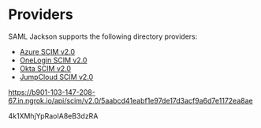 # Providers

SAML Jackson supports the following directory providers:

- [Azure SCIM v2.0](./providers/azure)
- [OneLogin SCIM v2.0](./providers/onelogin)
- [Okta SCIM v2.0](./providers/okta)
- [JumpCloud SCIM v2.0](./providers/jumpcloud)

https://b901-103-147-208-67.in.ngrok.io/api/scim/v2.0/5aabcd41eabf1e97de17d3acf9a6d7e1172ea8ae

4k1XMhjYpRaoIA8eB3dzRA

